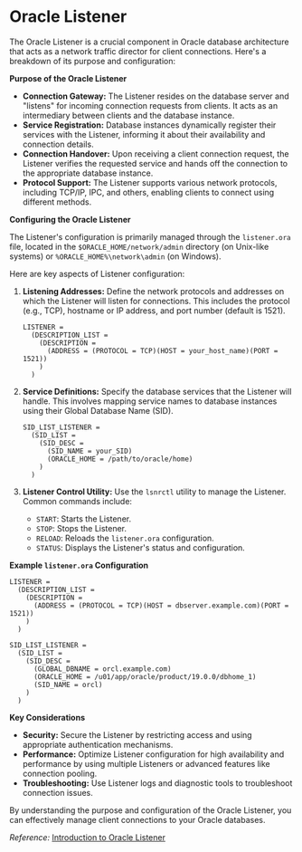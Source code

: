 # Oracle Listener

The Oracle Listener is a crucial component in Oracle database architecture that acts as a network traffic director for client connections. Here's a breakdown of its purpose and configuration:

**Purpose of the Oracle Listener**

*   **Connection Gateway:** The Listener resides on the database server and "listens" for incoming connection requests from clients. It acts as an intermediary between clients and the database instance.
*   **Service Registration:** Database instances dynamically register their services with the Listener, informing it about their availability and connection details.
*   **Connection Handover:** Upon receiving a client connection request, the Listener verifies the requested service and hands off the connection to the appropriate database instance.
*   **Protocol Support:** The Listener supports various network protocols, including TCP/IP, IPC, and others, enabling clients to connect using different methods.

**Configuring the Oracle Listener**

The Listener's configuration is primarily managed through the `listener.ora` file, located in the `$ORACLE_HOME/network/admin` directory (on Unix-like systems) or `%ORACLE_HOME%\network\admin` (on Windows).

Here are key aspects of Listener configuration:

1.  **Listening Addresses:** Define the network protocols and addresses on which the Listener will listen for connections. This includes the protocol (e.g., TCP), hostname or IP address, and port number (default is 1521).

    ```
    LISTENER =
      (DESCRIPTION_LIST =
        (DESCRIPTION =
          (ADDRESS = (PROTOCOL = TCP)(HOST = your_host_name)(PORT = 1521))
        )
      )
    ```

2.  **Service Definitions:** Specify the database services that the Listener will handle. This involves mapping service names to database instances using their Global Database Name (SID).

    ```
    SID_LIST_LISTENER =
      (SID_LIST =
        (SID_DESC =
          (SID_NAME = your_SID)
          (ORACLE_HOME = /path/to/oracle/home)
        )
      )
    ```

3.  **Listener Control Utility:** Use the `lsnrctl` utility to manage the Listener. Common commands include:

    *   `START`: Starts the Listener.
    *   `STOP`: Stops the Listener.
    *   `RELOAD`: Reloads the `listener.ora` configuration.
    *   `STATUS`: Displays the Listener's status and configuration.

**Example `listener.ora` Configuration**

```
LISTENER =
  (DESCRIPTION_LIST =
    (DESCRIPTION =
      (ADDRESS = (PROTOCOL = TCP)(HOST = dbserver.example.com)(PORT = 1521))
    )
  )

SID_LIST_LISTENER =
  (SID_LIST =
    (SID_DESC =
      (GLOBAL_DBNAME = orcl.example.com)
      (ORACLE_HOME = /u01/app/oracle/product/19.0.0/dbhome_1)
      (SID_NAME = orcl)
    )
  )
```

**Key Considerations**

*   **Security:** Secure the Listener by restricting access and using appropriate authentication mechanisms.
*   **Performance:** Optimize Listener configuration for high availability and performance by using multiple Listeners or advanced features like connection pooling.
*   **Troubleshooting:** Use Listener logs and diagnostic tools to troubleshoot connection issues.

By understanding the purpose and configuration of the Oracle Listener, you can effectively manage client connections to your Oracle databases.

<em>Reference:</em> [Introduction to Oracle Listener](https://youtu.be/hoUeYgptyB4?si=cZH-aha87TKVlp1N)